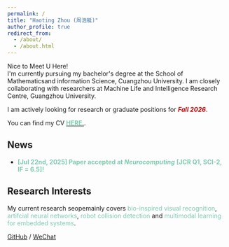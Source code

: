 ```yaml
---
permalink: /
title: "Haoting Zhou (周浩艇)"
author_profile: true
redirect_from: 
  - /about/
  - /about.html
---
```



Nice to Meet U Here!  
I'm currently pursuing my bachelor's degree at the School of Mathematicsand information Science, Cuangzhou University. 
I am closely collaborating with researchers at Machine Life and Intelligence Research Centre, Guangzhou University.


I am actively looking for research or graduate positions for ***<font color = '#CC0000'>Fall 2026</font>***.  

You can find my CV [**<font color = '#7ECAAE'>HERE</font>**.](../assets/CV_HaotingZhou.pdf).


## News

* **<font color = '#7ECAAE'>[Jul 22nd, 2025] Paper accepted at </font>** ***<font color = '#7ECAAE'>Neurocomputing</font>*** **<font color = '#7ECAAE'>[JCR Q1, SCI-2, IF = 6.5]!</font>**



## Research Interests

My current research seopemainly covers <font color = '#7ECAAE'>bio-inspired visual recognition</font>, <font color = '#7ECAAE'>artifcial neural networks</font>, <font color = '#7ECAAE'>robot collision detection</font> and <font color = '#7ECAAE'>multimodal learning for embedded systems</font>.




[GitHub](https://github.com/HaotingZhou) / [WeChat](../images/WeChat_haoting.png) 

